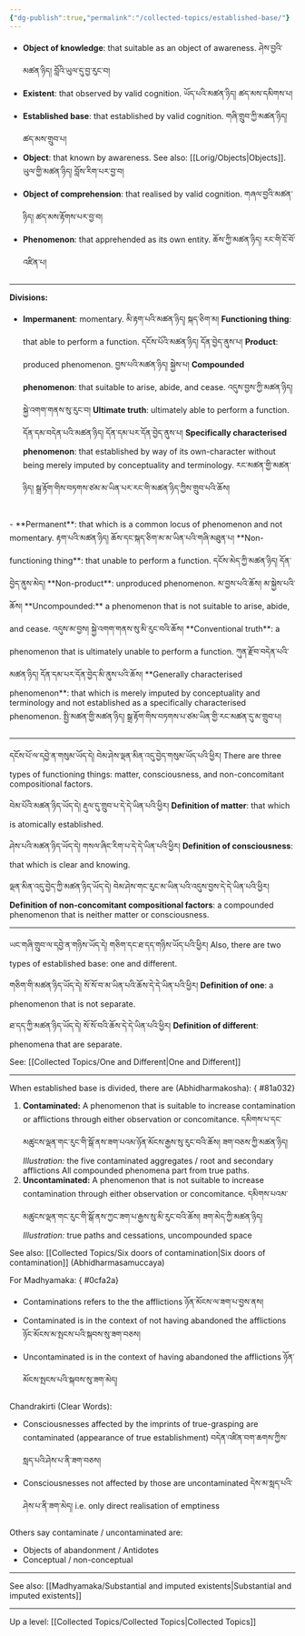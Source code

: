 ```yaml
---
{"dg-publish":true,"permalink":"/collected-topics/established-base/"}
---
```


- **Object of knowledge**: that suitable as an object of awareness. 
  ཤེས་བྱའི་མཚན་ཉིད། བློའི་ཡུལ་དུ་བྱ་རུང་བ།
- **Existent**: that observed by valid cognition. 
  ཡོད་པའི་མཚན་ཉིད། ཚད་མས་དམིགས་པ།
- **Established base**: that established by valid cognition. 
  གཞི་གྲུབ་ཀྱི་མཚན་ཉིད། ཚད་མས་གྲུབ་པ།
- **Object**: that known by awareness. See also: [[Lorig/Objects\|Objects]]. 
  ཡུལ་གྱི་མཚན་ཉིད། བློས་རིག་པར་བྱ་བ།
- **Object of comprehension**: that realised by valid cognition. 
  གཞལ་བྱའི་མཚན་ཉིད། ཚད་མས་རྟོགས་པར་བྱ་བ།
- **Phenomenon**: that apprehended as its own entity. 
  ཆོས་ཀྱི་མཚན་ཉིད། རང་གི་ངོ་བོ་འཛིན་པ།

---
**Divisions:**
- **Impermanent**: momentary. 
  མི་རྟག་པའི་མཚན་ཉིད། སྐད་ཅིག་མ།
  **Functioning thing**: that able to perform a function. 
  དངོས་པོའི་མཚན་ཉིད། དོན་བྱེད་ནུས་པ།
  **Product**: produced phenomenon. 
  བྱས་པའི་མཚན་ཉིད། སྐྱེས་པ།
  **Compounded phenomenon**: that suitable to arise, abide, and cease. 
  འདུས་བྱས་ཀྱི་མཚན་ཉིད། སྐྱེ་འགག་གནས་སུ་རུང་བ།
  **Ultimate truth**: ultimately able to perform a function. 
  དོན་དམ་བདེན་པའི་མཚན་ཉིད། དོན་དམ་པར་དོན་བྱེད་ནུས་པ།
  **Specifically characterised phenomenon**: that established by way of its own-character without being merely imputed by conceptuality and terminology. 
  རང་མཚན་གྱི་མཚན་ཉིད། སྒྲ་རྟོག་གིས་བཏགས་ཙམ་མ་ཡིན་པར་རང་གི་མཚན་ཉིད་ཀྱིས་གྲུབ་པའི་ཆོས།
<br>
- **Permanent**: that which is a common locus of phenomenon and not momentary. 
  རྟག་པའི་མཚན་ཉིད། ཆོས་དང་སྐད་ཅིག་མ་མ་ཡིན་པའི་གཞི་མཐུན་པ།
  **Non-functioning thing**: that unable to perform a function. 
  དངོས་མེད་ཀྱི་མཚན་ཉིད། དོན་བྱེད་ནུས་མེད།
  **Non-product**: unproduced phenomenon. 
  མ་བྱས་པའི་ཆོས། མ་སྐྱེས་པའི་ཆོས།
  **Uncompounded:** a phenomenon that is not suitable to arise, abide, and cease.
  འདུས་མ་བྱས། སྐྱེ་འགག་གནས་སུ་མི་རུང་བའི་ཆོས།
  **Conventional truth**: a phenomenon that is ultimately unable to perform a function.
  ཀུན་རྫོབ་བདེན་པའི་མཚན་ཉིད། དོན་དམ་པར་དོན་བྱེད་མི་ནུས་པའི་ཆོས།
  **Generally characterised phenomenon**: that which is merely imputed by conceptuality and terminology and not established as a specifically characterised phenomenon.
  སྤྱི་མཚན་གྱི་མཚན་ཉིད། སྒྲ་རྟོག་གིས་བཏགས་པ་ཙམ་ཡིན་གྱི་རང་མཚན་དུ་མ་གྲུབ་པ།


---
དངོས་པོ་ལ་དབྱེ་ན་གསུམ་ཡོད་དེ། བེམ་ཤེས་ལྡན་མིན་འདུ་བྱེད་གསུམ་ཡོད་པའི་ཕྱིར།
There are three types of functioning things: matter, consciousness, and non-concomitant compositional factors.

བེམ་པོའི་མཚན་ཉིད་ཡོད་དེ། རྡུལ་དུ་གྲུབ་པ་དེ་དེ་ཡིན་པའི་ཕྱིར།
**Definition of matter**: that which is atomically established.

ཤེས་པའི་མཚན་ཉིད་ཡོད་དེ། གསལ་ཞིང་རིག་པ་དེ་དེ་ཡིན་པའི་ཕྱིར།
**Definition of consciousness**: that which is clear and knowing.

ལྡན་མིན་འདུ་བྱེད་ཀྱི་མཚན་ཉིད་ཡོད་དེ། བེམ་ཤེས་གང་རུང་མ་ཡིན་པའི་འདུས་བྱས་དེ་དེ་ཡིན་པའི་ཕྱིར།
**Definition of non-concomitant compositional factors**: a compounded phenomenon that is neither matter or consciousness. 

---

ཡང་གཞི་གྲུབ་ལ་དབྱེ་ན་གཉིས་ཡོད་དེ། གཅིག་དང་ཐ་དད་གཉིས་ཡོད་པའི་ཕྱིར།
Also, there are two types of established base: one and different.

གཅིག་གི་མཚན་ཉིད་ཡོད་དེ། སོ་སོ་བ་མ་ཡིན་པའི་ཆོས་དེ་དེ་ཡིན་པའི་ཕྱིར།
**Definition of one**: a phenomenon that is not separate.

ཐ་དད་ཀྱི་མཚན་ཉིད་ཡོད་དེ། སོ་སོ་བའི་ཆོས་དེ་དེ་ཡིན་པའི་ཕྱིར།
**Definition of different**: phenomena that are separate.

See: [[Collected Topics/One and Different\|One and Different]]

---
When established base is divided, there are (Abhidharmakosha):
{ #81a032}

1. **Contaminated:** A phenomenon that is suitable to increase contamination or afflictions through either observation or concomitance.
   དམིགས་པ་དང་མཚུངས་ལྡན་གང་རུང་གི་སྒོ་ནས་ཟག་པའམ་ཉོན་མོངས་རྒྱས་སུ་རུང་བའི་ཆོས། ཟག་བཅས་ཀྱི་མཚན་ཉིད།
   *Illustration:* the five contaminated aggregates / root and secondary afflictions
   All compounded phenomena part from true paths.
2. **Uncontaminated:** A phenomenon that is not suitable to increase contamination through either observation or concomitance.
   དམིགས་པའམ་མཚུངས་ལྡན་གང་རུང་གི་སྒོ་ནས་ཀྱང་ཟག་པ་རྒྱས་སུ་མི་རུང་བའི་ཆོས། ཟག་མེད་ཀྱི་མཚན་ཉིད།
   *Illustration:* true paths and cessations, uncompounded space

See also: [[Collected Topics/Six doors of contamination\|Six doors of contamination]] (Abhidharmasamuccaya)

For Madhyamaka:
{ #0cfa2a}

- Contaminations refers to the the afflictions ཉོན་མོངས་ལ་ཟག་པ་བྱས་ནས།
- Contaminated is in the context of not having abandoned the afflictions ཉོང་མོངས་མ་སྤངས་པའི་སྐབས་སུ་ཟག་བཅས།
- Uncontaminated is in the context of having abandoned the afflictions ཉོན་མོངས་སྤངས་པའི་སྐབས་སུ་ཟག་མེད།

Chandrakirti (Clear Words):
- Consciousnesses affected by the imprints of true-grasping are contaminated (appearance of true establishment) བདེན་འཛིན་བག་ཆགས་ཀྱིས་སླད་པའི་ཤེས་པ་ནི་ཟག་བཅས།
- Consciousnesses not affected by those are uncontaminated དེས་མ་སླད་པའི་ཤེས་པ་ནི་ཟག་མེད།
  i.e. only direct realisation of emptiness

Others say contaminate / uncontaminated are:
- Objects of abandonment / Antidotes
- Conceptual / non-conceptual

---
See also: [[Madhyamaka/Substantial and imputed existents\|Substantial and imputed existents]]

---
Up a level: [[Collected Topics/Collected Topics\|Collected Topics]]